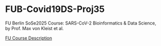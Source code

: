 # FUB-Covid19DS-Proj35
FU Berlin SoSe2025 Course: SARS-CoV-2 Bioinformatics &amp; Data Science, by Prof. Max von Kleist et al.

[FU Course Description](https://www.fu-berlin.de/vv/en/lv/935210?m=428981&pc=575084&sm=870180)

